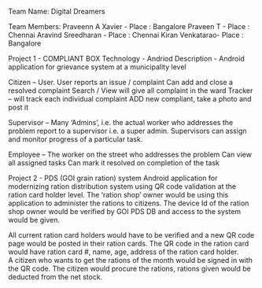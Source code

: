 Team Name: Digital Dreamers

Team Members:
Praveenn A Xavier  - Place : Bangalore
Praveen T - Place : Chennai
Aravind Sreedharan - Place : Chennai
Kiran Venkatarao- Place : Bangalore


Project 1 - COMPLIANT BOX
Technology - Andriod
Description - 
Android application for grievance system at a municipality level

Citizen – User. User reports an issue / complaint
Can add and close a resolved complaint
Search / View will give all complaint in the ward
Tracker – will track each individual complaint
ADD new compliant, take a photo and post it

Supervisor – Many ‘Admins’, i.e. the actual worker who addresses the problem report to a supervisor i.e. a super admin.
Supervisors can assign and monitor progress of a particular task.

Employee – The worker on the street who addresses the problem
Can view all assigned tasks
Can mark it resolved on completion of the task
 

Project 2 - PDS (GOI grain ration) system
Android application for modernizing ration distribution system using QR code validation at the ration card holder level.
The ‘ration shop’ owner would be using this application to administer the rations to citizens.
The device Id of the ration shop owner would be verified by GOI PDS DB and access to the system would be given.

All current ration card holders would have to be verified and a new QR code page would be posted in their ration cards. The QR code in the ration card would have ration card #, name, age, address of the ration card holder.	
A citizen who wants to get the rations of the month would be signed in with the QR code.
The citizen would procure the rations, rations given would be deducted from the net stock.

